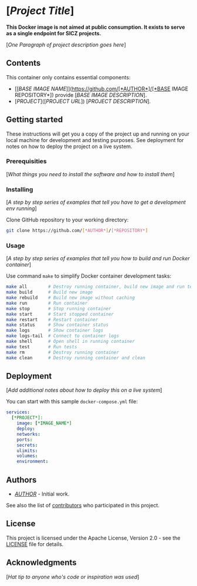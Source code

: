 # [*Project Title*]

**This Docker image is not aimed at public consumption.
It exists to serve as a single endpoint for SICZ projects.**

[*One Paragraph of project description goes here*]

## Contents

This container only contains essential components:
* [[*BASE IMAGE NAME*]](https://github.com/[*AUTHOR*]/[*BASE IMAGE REPOSITORY*]) provide [*BASE IMAGE DESCRIPTION*].
* [*PROJECT*]([*PROJECT URL*]) [*PROJECT DESCRIPTION*].

## Getting started

These instructions will get you a copy of the project up and running on your
local machine for development and testing purposes. See deployment for notes
on how to deploy the project on a live system.

### Prerequisities

[*What things you need to install the software and how to install them*]

### Installing

[*A step by step series of examples that tell you have to get a development env running*]

Clone GitHub repository to your working directory:
```bash
git clone https://github.com/[*AUTHOR*]/[*REPOSITORY*]
```

### Usage

[*A step by step series of examples that tell you how to build and run Docker container*]

Use command `make` to simplify Docker container development tasks:
```bash
make all        # Destroy running container, build new image and run tests
make build      # Build new image
make rebuild    # Build new image without caching
make run        # Run container
make stop       # Stop running container
make start      # Start stopped container
make restart    # Restart container
make status     # Show container status
make logs       # Show container logs
make logs-tail  # Connect to container logs
make shell      # Open shell in running container
make test       # Run tests
make rm         # Destroy running container
make clean      # Destroy running container and clean
```

## Deployment

[*Add additional notes about how to deploy this on a live system*]

You can start with this sample `docker-compose.yml` file:
```yaml
services:
  [*PROJECT*]:
    image: [*IMAGE_NAME*]
    deploy:
    networks:
    ports:
    secrets:
    ulimits:
    volumes:
    environment:
```

## Authors

* [*AUTHOR*](https://github.com/[*AUTHOR*]) - Initial work.

See also the list of
[contributors](https://github.com/[*AUTHOR*]/[*REPOSITORY*]/contributors)
who participated in this project.

## License

This project is licensed under the Apache License, Version 2.0 - see the
[LICENSE](LICENSE) file for details.

## Acknowledgments

[*Hat tip to anyone who's code or inspiration was used*]
